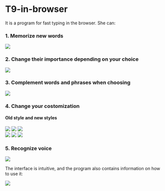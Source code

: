 # T9-in-browser

It is a program for fast typing in the browser. She can:

### 1. Memorize new words

<img src="https://nikola-ver.github.io/T9-in-browser/img/readme/add-new-word.gif" />

### 2. Change their importance depending on your choice

<img src="https://nikola-ver.github.io/T9-in-browser/img/readme/change-of-dependence.gif" />

### 3. Complement words and phrases when choosing

<img src="https://nikola-ver.github.io/T9-in-browser/img/readme/add-new-phrase.gif" />

### 4. Change your costomization

#### Old style and new styles

<div>
  <img src="https://nikola-ver.github.io/T9-in-browser/img/readme/old.png" />
  <img src="https://nikola-ver.github.io/T9-in-browser/img/readme/new.gif" />
  <img src="https://nikola-ver.github.io/T9-in-browser/img/readme/newPizzaStyle.gif" />
</div>

<div>
  <img src="https://nikola-ver.github.io/T9-in-browser/img/readme/oldSelection.png" />
  <img src="https://nikola-ver.github.io/T9-in-browser/img/readme/newSelection1.png" />
  <img src="https://nikola-ver.github.io/T9-in-browser/img/readme/newSelection2.png" />
</div>

### 5. Recognize voice

<img src="https://nikola-ver.github.io/T9-in-browser/img/readme/voice-input.gif" />

The interface is intuitive, and the program also contains information on how to use it:

<img src="https://nikola-ver.github.io/T9-in-browser/img/readme/menu.gif" />
